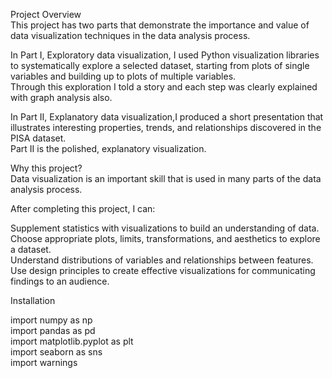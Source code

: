 Project Overview  
This project has two parts that demonstrate the importance and value of data visualization techniques in the data analysis process.  

In Part I, Exploratory data visualization, I used Python visualization libraries to systematically explore a selected dataset, 
starting from plots of single variables and building up to plots of multiple variables.  
Through this exploration I told a story and each step was clearly explained with graph analysis also.   

In Part II, Explanatory data visualization,I produced a short presentation that illustrates interesting properties,
trends, and relationships discovered in the PISA dataset.   
Part II is the polished, explanatory visualization.  


Why this project?  
Data visualization is an important skill that is used in many parts of the data analysis process.  

After completing this project, I can:  

Supplement statistics with visualizations to build an understanding of data.  
Choose appropriate plots, limits, transformations, and aesthetics to explore a dataset.     
Understand distributions of variables and relationships between features.    
Use design principles to create effective visualizations for communicating findings to an audience.   


Installation  

import numpy as np  
import pandas as pd  
import matplotlib.pyplot as plt  
import seaborn as sns  
import warnings  
